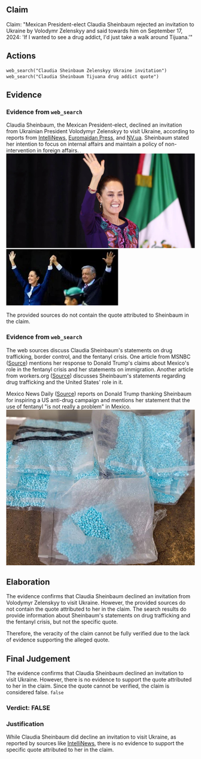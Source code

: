 ## Claim
Claim: "Mexican President-elect Claudia Sheinbaum rejected an invitation to Ukraine by Volodymr Zelenskyy and said towards him on September 17, 2024: 'If I wanted to see a drug addict, I'd just take a walk around Tijuana.'"

## Actions
```
web_search("Claudia Sheinbaum Zelenskyy Ukraine invitation")
web_search("Claudia Sheinbaum Tijuana drug addict quote")
```

## Evidence
### Evidence from `web_search`
Claudia Sheinbaum, the Mexican President-elect, declined an invitation from Ukrainian President Volodymyr Zelenskyy to visit Ukraine, according to reports from [IntelliNews](https://www.intellinews.com/mexico-s-president-elect-sheinbaum-turns-down-zelensky-s-invitation-to-ukraine-344262/), [Euromaidan Press](https://euromaidanpress.com/2024/09/18/mexican-president-elect-declines-zelenskyys-invitation-to-visit-ukraine/), and [NV.ua](https://english.nv.ua/nation/sheinbaum-declines-zelenskyy-s-invitation-focuses-on-domestic-issues-50451798.html). Sheinbaum stated her intention to focus on internal affairs and maintain a policy of non-intervention in foreign affairs. ![image 439](media/2025-08-06_17-40-1754502024-683739.jpg) ![image 453](media/2025-08-06_17-40-1754502034-323987.jpg) ![image 455](media/2025-08-06_17-40-1754502041-317951.jpg)

The provided sources do not contain the quote attributed to Sheinbaum in the claim.


### Evidence from `web_search`
The web sources discuss Claudia Sheinbaum's statements on drug trafficking, border control, and the fentanyl crisis. One article from MSNBC ([Source](https://www.msnbc.com/opinion/msnbc-opinion/trump-mexico-president-claudia-sheinbaum-fentanyl-response-rcna182496)) mentions her response to Donald Trump's claims about Mexico's role in the fentanyl crisis and her statements on immigration. Another article from workers.org ([Source](https://www.workers.org/2025/02/83990/)) discusses Sheinbaum's statements regarding drug trafficking and the United States' role in it.

Mexico News Daily ([Source](https://mexiconewsdaily.com/politics/trump-sheinbaum-us-anti-drug-campaign/)) reports on Donald Trump thanking Sheinbaum for inspiring a US anti-drug campaign and mentions her statement that the use of fentanyl "is not really a problem" in Mexico. ![image 8114](media/2025-08-30_08-17-1756541878-617411.jpg)


## Elaboration
The evidence confirms that Claudia Sheinbaum declined an invitation from Volodymyr Zelenskyy to visit Ukraine. However, the provided sources do not contain the quote attributed to her in the claim. The search results do provide information about Sheinbaum's statements on drug trafficking and the fentanyl crisis, but not the specific quote.

Therefore, the veracity of the claim cannot be fully verified due to the lack of evidence supporting the alleged quote.


## Final Judgement
The evidence confirms that Claudia Sheinbaum declined an invitation to visit Ukraine. However, there is no evidence to support the quote attributed to her in the claim. Since the quote cannot be verified, the claim is considered false. `false`


### Verdict: FALSE

### Justification
While Claudia Sheinbaum did decline an invitation to visit Ukraine, as reported by sources like [IntelliNews](https://www.intellinews.com/mexico-s-president-elect-sheinbaum-turns-down-zelensky-s-invitation-to-ukraine-344262/), there is no evidence to support the specific quote attributed to her in the claim.
